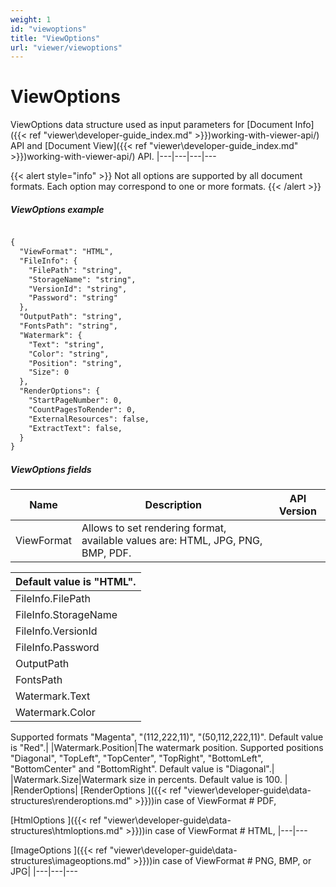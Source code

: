 ```yaml
---
weight: 1
id: "viewoptions"
title: "ViewOptions"
url: "viewer/viewoptions"
---
```


# ViewOptions #

ViewOptions data structure used as input parameters for [Document Info]({{< ref "viewer\developer-guide\_index.md" >}})working-with-viewer-api/) API and [Document View]({{< ref "viewer\developer-guide\_index.md" >}})working-with-viewer-api/) API. 
|---|---|---|---

{{< alert style="info" >}}
Not all options are supported by all document formats. Each option may correspond to one or more formats.
{{< /alert >}}

##### ViewOptions example #####

```html 

{
  "ViewFormat": "HTML",
  "FileInfo": {
    "FilePath": "string",
    "StorageName": "string",
    "VersionId": "string",
    "Password": "string"
  },  
  "OutputPath": "string",
  "FontsPath": "string",
  "Watermark": {
    "Text": "string",
    "Color": "string",
    "Position": "string",
    "Size": 0
  },
  "RenderOptions": {
    "StartPageNumber": 0,
    "CountPagesToRender": 0,
	"ExternalResources": false,
	"ExtractText": false,
  }
}

 ```

##### ViewOptions fields #####

|Name|Description|API Version
|---|---|---
|ViewFormat|Allows to set rendering format, available values are: HTML, JPG, PNG, BMP, PDF.

Default value is "HTML".| 
|---
|FileInfo.FilePath|The path of the document, located in the storage. **Required.**| 
|FileInfo.StorageName|Storage name| 
|FileInfo.VersionId|File version Id| 
|FileInfo.Password|Password for rendering password-protected documents| 
|OutputPath|The output path for results. Default value is 'viewer\{input file path}_{file extension}\'|v19.4
|FontsPath|Path of the folder, containing fonts, used for documents rendering.| 
|Watermark.Text|The watermark text.| 
|Watermark.Color|The watermark color.
Supported formats "Magenta", "(112,222,11)", "(50,112,222,11)".
Default value is "Red".| 
|Watermark.Position|The watermark position.
Supported positions "Diagonal", "TopLeft", "TopCenter", "TopRight", "BottomLeft", "BottomCenter" and "BottomRight".
Default value is "Diagonal".| 
|Watermark.Size|Watermark size in percents.
Default value is 100. | 
|RenderOptions| [RenderOptions ]({{< ref "viewer\developer-guide\data-structures\renderoptions.md" >}}))in case of ViewFormat # PDF,

 [HtmlOptions ]({{< ref "viewer\developer-guide\data-structures\htmloptions.md" >}}))in case of ViewFormat # HTML,
|---|---

 [ImageOptions ]({{< ref "viewer\developer-guide\data-structures\imageoptions.md" >}}))in case of ViewFormat # PNG, BMP, or JPG| 
|---|---|---

